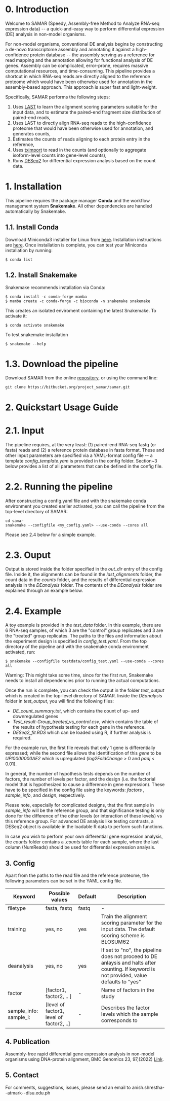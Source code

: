 # 0. Introduction
Welcome to SAMAR (Speedy, Assembly-free Method to Analyze RNA-seq expression data) -- a quick-and-easy way to perform differential expression (DE) analysis in non-model organisms.

For non-model organisms, conventional DE analysis begins by constructing a de-novo transcriptome assembly and annotating it against a high-confidence protein database -- the assembly serving as a reference for read mapping and the annotation allowing for functional analysis of DE genes. 
Assembly can be complicated, error-prone, requires massive computational resources, and time-consuming.
This pipeline provides a shortcut in which RNA-seq reads are directly aligned to the reference proteome which would have been otherwise used for annotation in the assembly-based approach. 
This approach is super fast and light-weight.

Specifically, SAMAR performs the following steps:

1. Uses [LAST](https://gitlab.com/mcfrith/last) to learn the alignment scoring parameters suitable for the input data, and to estimate the paired-end fragment size distribution of paired-end reads,
2. Uses LAST to directly align RNA-seq reads to the high-confidence proteome that would have been otherwise used for annotation, and generates counts,
3. Estimates the counts of reads aligning to each protein entry in the reference,
4. Uses [tximport](https://bioconductor.org/packages/release/bioc/html/tximport.html) to read in the counts (and optionally to aggregate isoform-level counts into gene-level counts),
5. Runs [DESeq2](https://bioconductor.org/packages/release/bioc/html/DESeq2.html) for differential expression analysis based on the count data.

# 1. Installation
This pipeline requires the package manager **Conda** and the workflow management system **Snakemake**.
All other dependencies are handled automatically by Snakemake.

## 1.1. Install Conda 
Download Miniconda3  installer for Linux from  [here](https://docs.conda.io/en/latest/miniconda.html#linux-installers).
Installation instructions are [here](https://conda.io/projects/conda/en/latest/user-guide/install/linux.html).
Once installation is complete, you can test your Miniconda installation by running:
```
$ conda list
```

## 1.2. Install Snakemake
Snakemake recommends installation via Conda:
```
$ conda install -c conda-forge mamba
$ mamba create -c conda-forge -c bioconda -n snakemake snakemake
```
This creates an isolated enviroment containing the latest Snakemake. To activate it:
```
$ conda activate snakemake
```
To test snakemake installation 
```
$ snakemake --help
```

# 1.3. Download the pipeline
Download SAMAR from the online  [repository](https://bitbucket.org/refeless_rnaseq/pipeline), or using the command line:
```
git clone https://bitbucket.org/project_samar/samar.git
```
# 2. Quickstart Usage Guide

# 2.1. Input
The pipeline requires, at the very least: (1) paired-end RNA-seq fastq (or fasta) reads and (2) a reference protein database in fasta format.  These and other input parameters are specified via a YAML-format config file -- a template *config_template.yam* is provided in the config folder. Section~3 below provides a list of all parameters that can be defined in the config file.

# 2.2. Running the pipeline
After constructing a config.yaml file and with the snakemake conda environment you created earlier activated, you can call the pipeline from the top-level directory of SAMAR:
```
cd samar 
snakemake --configfile <my_config.yaml> --use-conda --cores all 
```
Please see 2.4 below for a simple example.

# 2.3. Ouput
Output is stored inside the folder specified in the *out_dir* entry of the config file. Inside it, the alignments can be found in the *last_alignments* folder, the count data in the *counts* folder, and the results of differential expression analysis in the *DEanalysis* folder. The contents of the *DEanalysis* folder are explained through an example below.

# 2.4. Example
A toy example is provided in the *test_data* folder. In this example, there are 6 RNA-seq samples, of which 3 are the "control" group replicates and 3 are the "treated" group replicates. The paths to the files and information about the experiment design is specified in  *config_test.yaml*.
From the top directory of the pipeline and with the snakemake conda environment activated, run:
```
$ snakemake --configfile testdata/config_test.yaml --use-conda --cores all 
```
Warning: This might take some time, since for the first run, Snakemake needs to install all dependencies prior to running the actual computations. 

Once the run is complete, you can check the output in the folder *test_output* which is created in the top-level directory of SAMAR. Inside the *DEanalysis* folder in *test_output*, you will find the following files:
- *DE_count_summary.txt*, which contains the count of up- and downregulated genes
- *Test_result-Group_treated_vs_control.csv*, which contains the table of the results of hypothesis testing for each gene in the reference. 
- *DESeq2_fit.RDS* which can be loaded using R, if further analysis is required.

For the example run, the first file reveals that only 1 gene is differentially expressed; 
while the second file allows the identification of this *gene* to be *UPI0000000AE2* which is upregulated (*log2FoldChange* > 0 and *padj* < 0.01).

In general, the number of hypothesis tests depends on the number of factors, the number of levels per factor, and the design (i.e. the factorial model that is hypothesized to cause a difference in gene expression). These have to be specified in the config file using the keywords: *factors* , *sample_info*, and *design*, respectively.  

Please note, especially for complicated designs, that the first sample in *sample_info* will be the reference group, and that significance testing is only done for the difference of the other levels (or interaction of these levels) vs this reference group. For advanced DE analysis like testing contrasts, a DESeq2 object is available in the loadable R data to perform such functions. 

In case you wish to perform your own differential gene expression analysis, the *counts* folder contains a *.counts* table for each sample, where the last column (NumReads) should be used for differential expression analysis.

## 3. Config
Apart from the paths to the read file and the reference proteome, the following parameters can be set in the YAML config file.

| Keyword       |   Possible values         | Default  |  Description  |
| ------------- |------------------------| ------ |  ------------|
| filetype | fasta, fastq  | fastq | -|
| training | yes, no | yes | Train the alignment scoring parameter for the input data. The default scoring scheme is BLOSUM62 |
|deanalysis | yes, no | yes |  If set to "no", the pipeline does not proceed to DE anlaysis and halts after counting. If keyword is not provided, value defaults to "yes" |
|factor| [factor1, factor2, .. ] | - | Name of factors in the study |
| sample_info: sample_i: |  [level of factor1, level of factor2, ..] | -| Describes the factor levels which the sample corresponds to |

## 4. Publication
Assembly-free rapid differential gene expression analysis in non-model organisms using DNA-protein alignment, BMC Genomics 23, 97,(2022) [Link](https://bmcgenomics.biomedcentral.com/articles/10.1186/s12864-021-08278-7). 

## 5. Contact
For comments, suggestions, issues, please send an email to anish.shrestha--atmark--dlsu.edu.ph